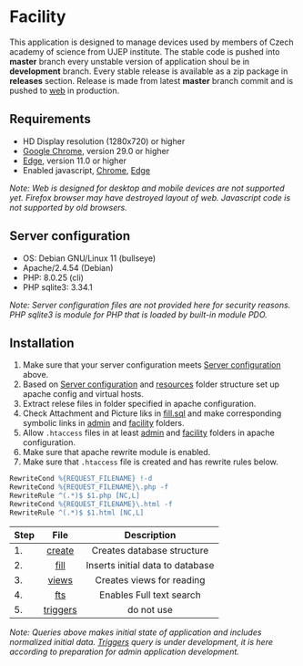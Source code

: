 # Facility
This application is designed to manage devices used by members of Czech academy of science from UJEP institute. The stable code is pushed into **master** branch every unstable version of application shoul be in **development** branch. Every stable release is available as a zip package in **releases** section. Release is made from latest **master** branch commit and is pushed to [web](https://facility.ujep.cz) in production.

## Requirements
- HD Display resolution (1280x720) or higher
- [Google Chrome](https://www.google.com/intl/cs_CZ/chrome/), version 29.0 or higher
- [Edge](https://www.microsoft.com/cs-cz/edge?form=MA13FJ#evergreen), version 11.0 or higher
- Enabled javascript, [Chrome](https://support.google.com/adsense/answer/12654?hl=en), [Edge](https://www.whatismybrowser.com/guides/how-to-enable-javascript/edge)

_Note: Web is designed for desktop and mobile devices are not supported yet. Firefox browser may have destroyed layout of web. Javascript code is not supported by old browsers._

## Server configuration
- OS: Debian GNU/Linux 11 (bullseye)
- Apache/2.4.54 (Debian)
- PHP: 8.0.25 (cli)
- PHP sqlite3: 3.34.1

_Note: Server configuration files are not provided here for security reasons. PHP sqlite3 is module for PHP that is loaded by built-in module PDO._

## Installation
1. Make sure that your server configuration meets [Server configuration](#server-configuration) above.
2. Based on [Server configuration](#server-configuration) and [resources](/resources/) folder structure set up apache config and virtual hosts.
3. Extract relese files in folder specified in apache configuration.
4. Check Attachment and Picture liks in [fill.sql](/resources/database/fill.sql) and make corresponding symbolic links in [admin](/resources/admin/) and [facility](/resources/facility/) folders.
5. Allow `.htaccess` files in at least [admin](/resources/admin/) and [facility](/resources/facility/) folders in apache configuration.
6. Make sure that apache rewrite module is enabled. 
7. Make sure that `.htaccess` file is created and has rewrite rules below.

```apache
RewriteCond %{REQUEST_FILENAME} !-d
RewriteCond %{REQUEST_FILENAME}\.php -f
RewriteRule ^(.*)$ $1.php [NC,L]
RewriteCond %{REQUEST_FILENAME}\.html -f
RewriteRule ^(.*)$ $1.html [NC,L]
```

| Step | File | Description |
|---|:---:|:---:|
| 1. | [create](/resources/database/create.sql) | Creates database structure |
| 2. | [fill](/resources/database/fill.sql) | Inserts initial data to database |
| 3. | [views](/resources/database/views.sql) | Creates views for reading |
| 4. | [fts](/resources/database/fts.sql) | Enables Full text search |
| 5. | [triggers](/resources/database/triggers.sql) | do not use |


_Note: Queries above makes initial state of application and includes normalized initial data. [Triggers](/resources/database/triggers.sql) query is under development, it is here according to preparation for admin application development._
